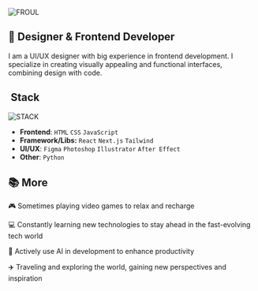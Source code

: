 ![FROUL](https://github.com/user-attachments/assets/217cc304-c857-4363-a654-061ce9ec141b)

## 🎨 **Designer & Frontend Developer**

I am a UI/UX designer with big experience in frontend development. I specialize in creating visually appealing and functional interfaces, combining design with code.




##  Stack
![STACK](https://raw.githubusercontent.com/froul/About/refs/heads/main/stack.png)
-  **Frontend**: `HTML` `CSS` `JavaScript`
-  **Framework/Libs:** `React` `Next.js` `Tailwind`
-  **UI/UX**: `Figma` `Photoshop` `Illustrator` `After Effect`
-  **Other**: `Python`

## 📚 More
🎮 Sometimes playing video games to relax and recharge

💻 Constantly learning new technologies to stay ahead in the fast-evolving tech world

🤖 Actively use AI in development to enhance productivity

✈️ Traveling and exploring the world, gaining new perspectives and inspiration
